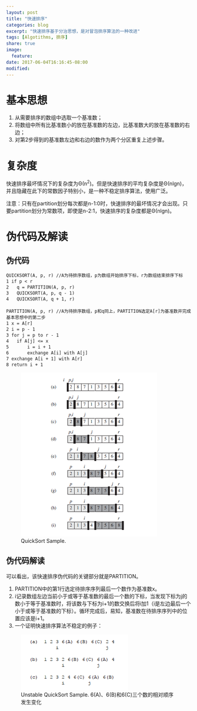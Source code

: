 ```yaml
---
layout: post
title: "快速排序"
categories: blog
excerpt: "快速排序基于分治思想，是对冒泡排序算法的一种改进"
tags: [Algotithms, 排序]
share: true
image:
  feature:
date: 2017-06-04T16:16:45-08:00
modified: 
---
```


# 基本思想

1. 从需要排序的数组中选取一个基准数；
2. 将数组中所有比基准数小的放在基准数的左边，比基准数大的放在基准数的右边；
3. 对第2步得到的基准数左边和右边的数作为两个分区重复上述步骤。

# 复杂度

快速排序最坏情况下的复杂度为Θ(n<sup>2</sup>)。但是快速排序的平均复杂度是Θ(nlgn)，并且隐藏在此下的常数因子特别小，是一种不稳定排序算法，使用广泛。

注意：只有在partition划分每次都是n-1:0时，快速排序的最坏情况才会出现。只要partition划分为常数项，即使是n-2:1，快速排序的复杂度都是Θ(nlgn)。

# 伪代码及解读

## 伪代码

```
QUICKSORT(A, p, r) //A为待排序数组，p为数组开始排序下标，r为数组结束排序下标
1 if p < r
2   q = PARTITION(A, p, r)
3   QUICKSORT(A, p, q - 1)
4   QUICKSORT(A, q + 1, r)

PARTITION(A, p, r) //A为待排序数组，p和q同上，PARTITION选定A[r]为基准数并完成基本思想中的第二步
1 x = A[r]
2 i = p - 1
3 for j = p to r - 1
4   if A[j] <= x
5       i = i + 1
6       exchange A[i] with A[j]
7 exchange A[i + 1] with A[r]
8 return i + 1
```

<figure>
	<img src="../../images/QuickSort/QuickSort.png" alt="QuickSort Sample">
	<figcaption>QuickSort Sample.</figcaption>
</figure>

## 伪代码解读
可以看出，该快速排序伪代码的关键部分就是PARTITION。

1. PARTITION中的第1行选定待排序序列最后一个数作为基准数x。
2. i记录数组左边当前小于或等于基准数的最后一个数的下标，当发现下标为j的数小于等于基准数时，将该数与下标为i+1的数交换后将i加1（i是左边最后一个小于或等于基准数的下标）。循环完成后，易知，基准数在待排序序列中的位置应该是i+1。
3. 一个证明快速排序算法不稳定的例子：

<figure>
	<img src="../../images/QuickSort/unstable_sample.png" alt="Unstable QuickSort Sample">
	<figcaption>Unstable QuickSort Sample. 6(A)、6(B)和6(C)三个数的相对顺序发生变化</figcaption>
</figure>
